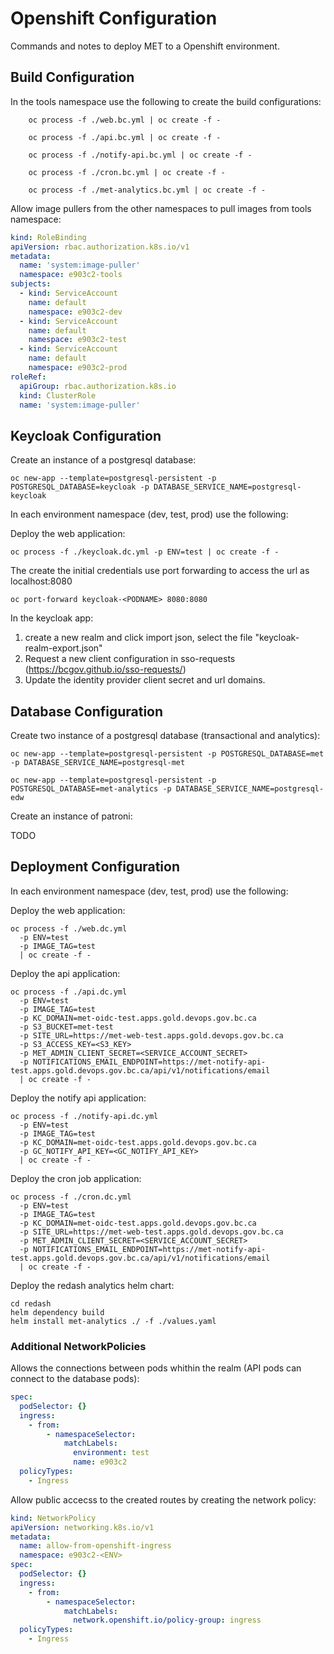 # Openshift Configuration

Commands and notes to deploy MET to a Openshift environment.

## Build Configuration

In the tools namespace use the following to create the build configurations:

```
    oc process -f ./web.bc.yml | oc create -f -
```

```
    oc process -f ./api.bc.yml | oc create -f -
```

```
    oc process -f ./notify-api.bc.yml | oc create -f -
```

```
    oc process -f ./cron.bc.yml | oc create -f -
```

```
    oc process -f ./met-analytics.bc.yml | oc create -f -
```


Allow image pullers from the other namespaces to pull images from tools namespace:

```yaml
kind: RoleBinding
apiVersion: rbac.authorization.k8s.io/v1
metadata:
  name: 'system:image-puller'
  namespace: e903c2-tools
subjects:
  - kind: ServiceAccount
    name: default
    namespace: e903c2-dev
  - kind: ServiceAccount
    name: default
    namespace: e903c2-test
  - kind: ServiceAccount
    name: default
    namespace: e903c2-prod
roleRef:
  apiGroup: rbac.authorization.k8s.io
  kind: ClusterRole
  name: 'system:image-puller'
```

## Keycloak Configuration

Create an instance of a postgresql database:

```
oc new-app --template=postgresql-persistent -p POSTGRESQL_DATABASE=keycloak -p DATABASE_SERVICE_NAME=postgresql-keycloak
```

In each environment namespace (dev, test, prod) use the following:

Deploy the web application:
```
oc process -f ./keycloak.dc.yml -p ENV=test | oc create -f -
```

The create the initial credentials use port forwarding to access the url as localhost:8080
```
oc port-forward keycloak-<PODNAME> 8080:8080
```

In the keycloak app:
1. create a new realm and click import json, select the file "keycloak-realm-export.json"
1. Request a new client configuration in sso-requests (https://bcgov.github.io/sso-requests/)
1. Update the identity provider client secret and url domains.


## Database Configuration

Create two instance of a postgresql database (transactional and analytics):

```
oc new-app --template=postgresql-persistent -p POSTGRESQL_DATABASE=met -p DATABASE_SERVICE_NAME=postgresql-met
```

```
oc new-app --template=postgresql-persistent -p POSTGRESQL_DATABASE=met-analytics -p DATABASE_SERVICE_NAME=postgresql-edw
```

Create an instance of patroni:

TODO

## Deployment Configuration

In each environment namespace (dev, test, prod) use the following:

Deploy the web application:
```
oc process -f ./web.dc.yml 
  -p ENV=test 
  -p IMAGE_TAG=test 
  | oc create -f -
```

Deploy the api application:
```
oc process -f ./api.dc.yml 
  -p ENV=test 
  -p IMAGE_TAG=test 
  -p KC_DOMAIN=met-oidc-test.apps.gold.devops.gov.bc.ca 
  -p S3_BUCKET=met-test 
  -p SITE_URL=https://met-web-test.apps.gold.devops.gov.bc.ca 
  -p S3_ACCESS_KEY=<S3_KEY> 
  -p MET_ADMIN_CLIENT_SECRET=<SERVICE_ACCOUNT_SECRET> 
  -p NOTIFICATIONS_EMAIL_ENDPOINT=https://met-notify-api-test.apps.gold.devops.gov.bc.ca/api/v1/notifications/email 
  | oc create -f -

```

Deploy the notify api application:
```
oc process -f ./notify-api.dc.yml 
  -p ENV=test 
  -p IMAGE_TAG=test 
  -p KC_DOMAIN=met-oidc-test.apps.gold.devops.gov.bc.ca 
  -p GC_NOTIFY_API_KEY=<GC_NOTIFY_API_KEY>
  | oc create -f -

```

Deploy the cron job application:
```
oc process -f ./cron.dc.yml 
  -p ENV=test 
  -p IMAGE_TAG=test 
  -p KC_DOMAIN=met-oidc-test.apps.gold.devops.gov.bc.ca 
  -p SITE_URL=https://met-web-test.apps.gold.devops.gov.bc.ca 
  -p MET_ADMIN_CLIENT_SECRET=<SERVICE_ACCOUNT_SECRET> 
  -p NOTIFICATIONS_EMAIL_ENDPOINT=https://met-notify-api-test.apps.gold.devops.gov.bc.ca/api/v1/notifications/email 
  | oc create -f -

```

Deploy the redash analytics helm chart:
```
cd redash
helm dependency build
helm install met-analytics ./ -f ./values.yaml
```


### Additional NetworkPolicies

Allows the connections between pods whithin the realm (API pods can connect to the database pods):

```yaml
spec:
  podSelector: {}
  ingress:
    - from:
        - namespaceSelector:
            matchLabels:
              environment: test
              name: e903c2
  policyTypes:
    - Ingress
```

Allow public accecss to the created routes by creating the network policy:

```yaml
kind: NetworkPolicy
apiVersion: networking.k8s.io/v1
metadata:
  name: allow-from-openshift-ingress
  namespace: e903c2-<ENV>
spec:
  podSelector: {}
  ingress:
    - from:
        - namespaceSelector:
            matchLabels:
              network.openshift.io/policy-group: ingress
  policyTypes:
    - Ingress
```

